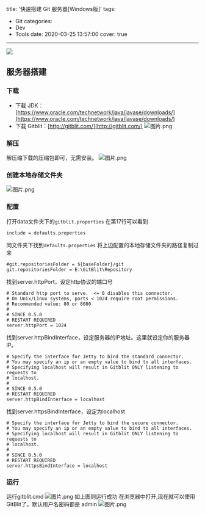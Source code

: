 title: '快速搭建 Git 服务器[Windows版]'
tags:
  - Git
categories:
  - Dev
  - Tools
date: 2020-03-25 13:57:00
cover: true

---

![](https://cdn.jsdelivr.net/gh/coder-lida/CDN/img/git.png)
<!-- more -->
## 服务器搭建

### 下载
* 下载 JDK：[https://www.oracle.com/technetwork/java/javase/downloads/](https://www.oracle.com/technetwork/java/javase/downloads/)
* 下载 Gitblit：[http://gitblit.com/](http://gitblit.com/)
![图片.png](https://cdn.jsdelivr.net/gh/coder-lida/CDN/img/assert/gitblit-4.png)

### 解压
解压缩下载的压缩包即可，无需安装。
![图片.png](https://cdn.jsdelivr.net/gh/coder-lida/CDN/img/assert/gitblit-5.png)

### 创建本地存储文件夹
![图片.png](https://cdn.jsdelivr.net/gh/coder-lida/CDN/img/assert/gitblit-3.png)

### 配置
打开data文件夹下的`gitblit.properties`
在第17行可以看到
```
include = defaults.properties
```
同文件夹下找到`defaults.properties`
将上边配置的本地存储文件夹的路径复制过来
```
#git.repositoriesFolder = ${baseFolder}/git
git.repositoriesFolder = E:\GitBlit\Repository
```
找到server.httpPort，设定http协议的端口号
```
# Standard http port to serve.  <= 0 disables this connector.
# On Unix/Linux systems, ports < 1024 require root permissions.
# Recommended value: 80 or 8080
#
# SINCE 0.5.0
# RESTART REQUIRED
server.httpPort = 1024
```
找到server.httpBindInterface，设定服务器的IP地址。这里就设定你的服务器IP。
```
# Specify the interface for Jetty to bind the standard connector.
# You may specify an ip or an empty value to bind to all interfaces.
# Specifying localhost will result in Gitblit ONLY listening to requests to
# localhost.
#
# SINCE 0.5.0
# RESTART REQUIRED
server.httpBindInterface = localhost
```

找到server.httpsBindInterface，设定为localhost
```
# Specify the interface for Jetty to bind the secure connector.
# You may specify an ip or an empty value to bind to all interfaces.
# Specifying localhost will result in Gitblit ONLY listening to requests to
# localhost.
#
# SINCE 0.5.0
# RESTART REQUIRED
server.httpsBindInterface = localhost
```

### 运行
运行gitblit.cmd
![图片.png](https://cdn.jsdelivr.net/gh/coder-lida/CDN/img/assert/gitblit-1.png)
如上图则运行成功
在浏览器中打开,现在就可以使用GitBlit了。默认用户名密码都是 admin
![图片.png](https://cdn.jsdelivr.net/gh/coder-lida/CDN/img/assert/gitblit-2.png)

